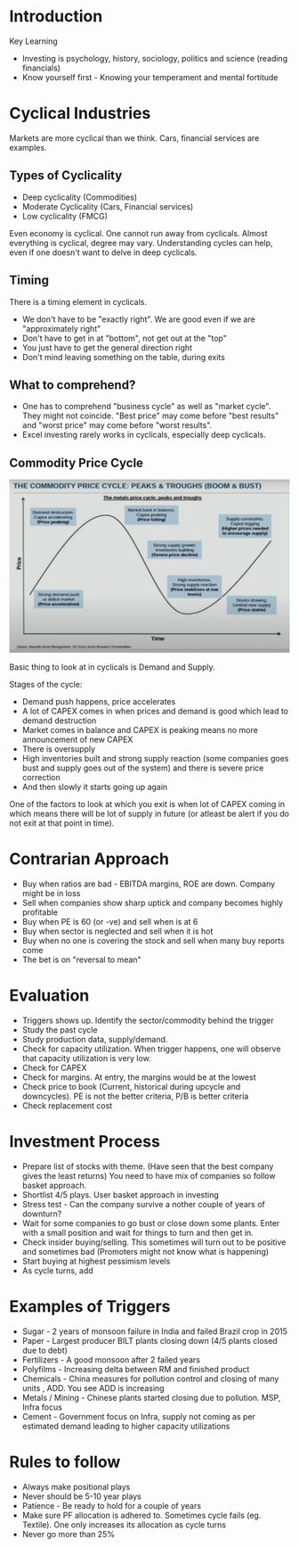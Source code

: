 # Introduction
Key Learning 
- Investing is psychology, history, sociology, politics and science (reading financials)
- Know yourself first - Knowing your temperament and mental fortitude
# Cyclical Industries
Markets are more cyclical than we think. Cars, financial services are examples. 

## Types of Cyclicality
- Deep cyclicality (Commodities)
- Moderate Cyclicality (Cars, Financial services)
- Low cyclicality (FMCG)

Even economy is cyclical. One cannot run away from cyclicals. Almost everything is cyclical, degree may vary. Understanding cycles can help, even if one doesn't want to delve in deep cyclicals.

## Timing
There is a timing element in cyclicals. 
- We don't have to be "exactly right". We are good even if we are "approximately right"
- Don't have to get in at "bottom", not get out at the "top"
- You just have to get the general direction right
- Don't mind leaving something on the table, during exits

## What to comprehend?
- One has to comprehend "business cycle" as well as "market cycle". They might not coincide. "Best price" may come before "best results" and "worst price" may come before "worst results".
- Excel investing rarely works in cyclicals, especially deep cyclicals.

##  Commodity Price Cycle
![Commodity Cycle](https://github.com/hashxim/hconMD/blob/master/work_md/Obsidian/Resources/Commodity%20Cycle.JPG?raw=true)

Basic thing to look at in cyclicals is Demand and Supply. 

Stages of the cycle:
- Demand push happens, price accelerates
- A lot of CAPEX comes in when prices and demand is good which lead to demand destruction
- Market comes in balance and CAPEX is peaking means no more announcement of new CAPEX
- There is oversupply
- High inventories built and strong supply reaction (some companies goes bust and supply goes out of the system) and there is severe price correction
-   And then slowly it starts going up again

One of the factors to look at which you exit is when lot of CAPEX coming in which means there will be lot of supply in future (or atleast be alert if you do not exit at that point in time). 

# Contrarian Approach 
- Buy when ratios are bad - EBITDA margins, ROE are down. Company might be in loss
- Sell when companies show sharp uptick and company becomes highly profitable
- Buy when PE is 60 (or -ve) and sell when is at 6
- Buy when sector is neglected and sell when it is hot
- Buy when no one is covering the stock and sell when many buy reports come
- The bet is on "reversal to mean"

# Evaluation
- Triggers shows up. Identify the sector/commodity behind the trigger
- Study the past cycle
- Study production data, supply/demand. 
- Check for capacity utilization. When trigger happens, one will observe that capacity utilization is very low.
- Check for CAPEX 
- Check for margins. At entry, the margins would be at the lowest
- Check price to book (Current, historical during upcycle and downcycles). PE is not the better criteria, P/B is better criteria
- Check replacement cost 

# Investment Process
- Prepare list of stocks with theme. (Have seen that the best company gives the least returns) You  need to have mix of companies so follow basket approach.
- Shortlist 4/5 plays. User basket approach in investing
- Stress test - Can the company survive a	nother couple of years of downturn?
- Wait for some companies to go bust or close down some plants. Enter with a small position and wait for things to turn and then get in. 
- Check insider buying/selling. This sometimes will turn out to be positive and sometimes bad (Promoters might not know what is happening) 
- Start buying at highest pessimism levels
- As cycle turns, add

# Examples of Triggers
- Sugar - 2 years of monsoon failure in India and failed Brazil crop in 2015
- Paper - Largest producer BILT plants closing down (4/5 plants closed due to debt)
- Fertilizers - A good monsoon after 2 failed years
- Polyfilms - Increasing delta between RM and finished product
- Chemicals - China measures for pollution control and closing of many units , ADD. You see ADD is increasing
- Metals / Mining - Chinese plants started closing due to pollution. MSP, Infra focus
- Cement - Government focus on Infra, supply not coming as per estimated demand leading to higher capacity utilizations

# Rules to follow
- Always make positional plays
- Never should be 5-10 year plays
- Patience - Be ready to hold for a couple of years
- Make sure PF allocation is adhered to. Sometimes cycle fails (eg. Textile). One only increases its allocation as cycle turns
- Never go more than 25% 
<!--stackedit_data:
eyJoaXN0b3J5IjpbMTM3MDc1NzEyNiwtNzYxMDkzMDk4LC03ND
YwNDM4MDQsLTExODkzMDEwMjNdfQ==
-->